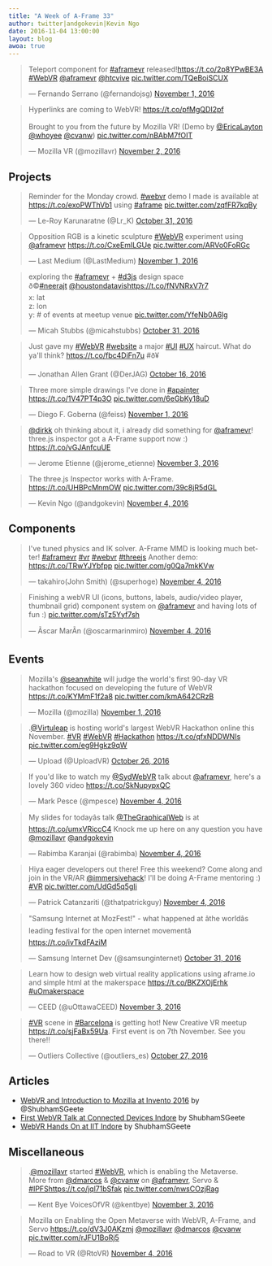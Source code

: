 ```yaml
---
title: "A Week of A-Frame 33"
author: twitter|andgokevin|Kevin Ngo
date: 2016-11-04 13:00:00
layout: blog
awoa: true
---
```


<script async src="//platform.twitter.com/widgets.js" charset="utf-8"></script>

<div class="tweets tweets-feature">
  <blockquote class="twitter-tweet" data-lang="en"><p lang="en" dir="ltr">Teleport component for <a href="https://twitter.com/hashtag/aframevr?src=hash">#aframevr</a> released!<a href="https://t.co/2p8YPwBE3A">https://t.co/2p8YPwBE3A</a> <a href="https://twitter.com/hashtag/WebVR?src=hash">#WebVR</a> <a href="https://twitter.com/aframevr">@aframevr</a> <a href="https://twitter.com/htcvive">@htcvive</a> <a href="https://t.co/TQeBoiSCUX">pic.twitter.com/TQeBoiSCUX</a></p>&mdash; Fernando Serrano (@fernandojsg) <a href="https://twitter.com/fernandojsg/status/793534080226820096">November 1, 2016</a></blockquote>

  <blockquote class="twitter-tweet" data-lang="en"><p lang="en" dir="ltr">Hyperlinks are coming to WebVR! <a href="https://t.co/pfMgQDI2pf">https://t.co/pfMgQDI2pf</a><br><br>Brought to you from the future by Mozilla VR! (Demo by <a href="https://twitter.com/EricaLayton">@EricaLayton</a> <a href="https://twitter.com/whoyee">@whoyee</a> <a href="https://twitter.com/cvanw">@cvanw</a>) <a href="https://t.co/nBAbM7fOIT">pic.twitter.com/nBAbM7fOIT</a></p>&mdash; Mozilla VR (@mozillavr) <a href="https://twitter.com/mozillavr/status/793638223666778112">November 2, 2016</a></blockquote>
</div>

<!-- more -->

## Projects

<div class="tweets">
  <blockquote class="twitter-tweet" data-lang="en"><p lang="en" dir="ltr">Reminder for the Monday crowd. <a href="https://twitter.com/hashtag/webvr?src=hash">#webvr</a> demo I made is available at <a href="https://t.co/exoPWThVb1">https://t.co/exoPWThVb1</a> using <a href="https://twitter.com/hashtag/aframe?src=hash">#aframe</a> <a href="https://t.co/zqfFR7kqBy">pic.twitter.com/zqfFR7kqBy</a></p>&mdash; Le-Roy Karunaratne (@Lr_K) <a href="https://twitter.com/Lr_K/status/793031840462434304">October 31, 2016</a></blockquote>

  <blockquote class="twitter-tweet" data-lang="en"><p lang="en" dir="ltr">Opposition RGB is a kinetic sculpture <a href="https://twitter.com/hashtag/WebVR?src=hash">#WebVR</a> experiment using <a href="https://twitter.com/aframevr">@aframevr</a> <a href="https://t.co/CxeEmILGUe">https://t.co/CxeEmILGUe</a> <a href="https://t.co/ARVo0FoRGc">pic.twitter.com/ARVo0FoRGc</a></p>&mdash; Last Medium (@LastMedium) <a href="https://twitter.com/LastMedium/status/793586714921041920">November 1, 2016</a></blockquote>

  <blockquote class="twitter-tweet" data-lang="en"><p lang="en" dir="ltr">exploring the <a href="https://twitter.com/hashtag/aframevr?src=hash">#aframevr</a> + <a href="https://twitter.com/hashtag/d3js?src=hash">#d3js</a> design space<br>ð©<a href="https://twitter.com/hashtag/neerajt?src=hash">#neerajt</a> <a href="https://twitter.com/HoustonDataVis">@houstondatavis</a><a href="https://t.co/fNVNRxV7r7">https://t.co/fNVNRxV7r7</a><br>x: lat<br>z: lon<br>y: # of events at meetup venue <a href="https://t.co/YfeNb0A6lg">pic.twitter.com/YfeNb0A6lg</a></p>&mdash; Micah Stubbs (@micahstubbs) <a href="https://twitter.com/micahstubbs/status/793132625686781953">October 31, 2016</a></blockquote>

  <blockquote class="twitter-tweet" data-lang="en"><p lang="en" dir="ltr">Just gave my <a href="https://twitter.com/hashtag/WebVR?src=hash">#WebVR</a> <a href="https://twitter.com/hashtag/website?src=hash">#website</a> a major <a href="https://twitter.com/hashtag/UI?src=hash">#UI</a> <a href="https://twitter.com/hashtag/UX?src=hash">#UX</a> haircut. What do ya&#39;ll think? <a href="https://t.co/fbc4DiFn7u">https://t.co/fbc4DiFn7u</a> #ð¥</p>&mdash; Jonathan Allen Grant (@DerJAG) <a href="https://twitter.com/DerJAG/status/787578961924612096">October 16, 2016</a></blockquote>

  <blockquote class="twitter-tweet" data-lang="en"><p lang="en" dir="ltr">Three more simple drawings I&#39;ve done in <a href="https://twitter.com/hashtag/apainter?src=hash">#apainter</a> <a href="https://t.co/1V47PT4p3O">https://t.co/1V47PT4p3O</a> <a href="https://t.co/6eGbKy18uD">pic.twitter.com/6eGbKy18uD</a></p>&mdash; Diego F. Goberna (@feiss) <a href="https://twitter.com/feiss/status/793392391516463104">November 1, 2016</a></blockquote>

  <blockquote class="twitter-tweet" data-lang="en"><p lang="en" dir="ltr"><a href="https://twitter.com/dirkk">@dirkk</a> oh thinking about it, i already did something for <a href="https://twitter.com/aframevr">@aframevr</a>! three.js inspector got a A-Frame support now :) <a href="https://t.co/vGJAnfcuUE">https://t.co/vGJAnfcuUE</a></p>&mdash; Jerome Etienne (@jerome_etienne) <a href="https://twitter.com/jerome_etienne/status/794315437471387664">November 3, 2016</a></blockquote>

  <blockquote class="twitter-tweet" data-lang="en"><p lang="en" dir="ltr">The three.js Inspector works with A-Frame. <a href="https://t.co/UHBPcMnmOW">https://t.co/UHBPcMnmOW</a> <a href="https://t.co/39c8jR5dGL">pic.twitter.com/39c8jR5dGL</a></p>&mdash; Kevin Ngo (@andgokevin) <a href="https://twitter.com/andgokevin/status/794630583812964352">November 4, 2016</a></blockquote>
</div>

## Components

<div class="tweets">
  <blockquote class="twitter-tweet" data-lang="en"><p lang="en" dir="ltr">I&#39;ve tuned physics and IK solver. A-Frame MMD is looking much better! <a href="https://twitter.com/hashtag/aframevr?src=hash">#aframevr</a> <a href="https://twitter.com/hashtag/vr?src=hash">#vr</a> <a href="https://twitter.com/hashtag/webvr?src=hash">#webvr</a> <a href="https://twitter.com/hashtag/threejs?src=hash">#threejs</a> Another demo: <a href="https://t.co/TRwYJYbfpp">https://t.co/TRwYJYbfpp</a> <a href="https://t.co/g0Qa7mkKVw">pic.twitter.com/g0Qa7mkKVw</a></p>&mdash; takahiro(John Smith) (@superhoge) <a href="https://twitter.com/superhoge/status/794452203960315904">November 4, 2016</a></blockquote>

  <blockquote class="twitter-tweet" data-lang="en"><p lang="en" dir="ltr">Finishing a webVR UI (icons, buttons, labels, audio/video player, thumbnail grid) component system on <a href="https://twitter.com/aframevr">@aframevr</a> and having lots of fun :) <a href="https://t.co/sTz5Yyf7sh">pic.twitter.com/sTz5Yyf7sh</a></p>&mdash; Ãscar MarÃ­n (@oscarmarinmiro) <a href="https://twitter.com/oscarmarinmiro/status/794334209297043456">November 4, 2016</a></blockquote>
</div>

## Events

<div class="tweets">
  <blockquote class="twitter-tweet" data-lang="en"><p lang="en" dir="ltr">Mozilla&#39;s <a href="https://twitter.com/seanwhite">@seanwhite</a> will judge the world&#39;s first 90-day VR hackathon focused on developing the future of WebVR <a href="https://t.co/KYMmF1f2a8">https://t.co/KYMmF1f2a8</a> <a href="https://t.co/kmA642CRzB">pic.twitter.com/kmA642CRzB</a></p>&mdash; Mozilla (@mozilla) <a href="https://twitter.com/mozilla/status/793553378433376256">November 1, 2016</a></blockquote>

  <blockquote class="twitter-tweet" data-lang="en"><p lang="en" dir="ltr">.<a href="https://twitter.com/Virtuleap">@Virtuleap</a> is hosting world&#39;s largest WebVR Hackathon online this November. <a href="https://twitter.com/hashtag/VR?src=hash">#VR</a> <a href="https://twitter.com/hashtag/WebVR?src=hash">#WebVR</a> <a href="https://twitter.com/hashtag/Hackathon?src=hash">#Hackathon</a> <a href="https://t.co/qfxNDDWNIs">https://t.co/qfxNDDWNIs</a> <a href="https://t.co/eg9Hgkz9qW">pic.twitter.com/eg9Hgkz9qW</a></p>&mdash; Upload (@UploadVR) <a href="https://twitter.com/UploadVR/status/791104651072573440">October 26, 2016</a></blockquote>

  <blockquote class="twitter-tweet" data-lang="en"><p lang="en" dir="ltr">If you&#39;d like to watch my <a href="https://twitter.com/SydWebVR">@SydWebVR</a> talk about <a href="https://twitter.com/aframevr">@aframevr</a>, here&#39;s a lovely 360 video <a href="https://t.co/SkNupypxQC">https://t.co/SkNupypxQC</a></p>&mdash; Mark Pesce (@mpesce) <a href="https://twitter.com/mpesce/status/794455210835877889">November 4, 2016</a></blockquote>

  <blockquote class="twitter-tweet" data-lang="en"><p lang="en" dir="ltr">My slides for todayâs talk <a href="https://twitter.com/TheGraphicalWeb">@TheGraphicalWeb</a> is at <a href="https://t.co/umxVRiccC4">https://t.co/umxVRiccC4</a> Knock me up here on any question you have <a href="https://twitter.com/mozillavr">@mozillavr</a> <a href="https://twitter.com/andgokevin">@andgokevin</a></p>&mdash; Rabimba Karanjai (@rabimba) <a href="https://twitter.com/rabimba/status/794551730981793792">November 4, 2016</a></blockquote>

  <blockquote class="twitter-tweet" data-lang="en"><p lang="en" dir="ltr">Hiya eager developers out there! Free this weekend? Come along and join in the VR/AR <a href="https://twitter.com/immersivehack">@immersivehack</a>! I&#39;ll be doing A-Frame mentoring :) <a href="https://twitter.com/hashtag/VR?src=hash">#VR</a> <a href="https://t.co/UdGd5q5gIi">pic.twitter.com/UdGd5q5gIi</a></p>&mdash; Patrick Catanzariti (@thatpatrickguy) <a href="https://twitter.com/thatpatrickguy/status/794375633908285442">November 4, 2016</a></blockquote>

  <blockquote class="twitter-tweet" data-lang="en"><p lang="en" dir="ltr">&quot;Samsung Internet at MozFest!&quot; - what happened at âthe worldâs leading festival for the open internet movementâ  <a href="https://t.co/ivTkdFAziM">https://t.co/ivTkdFAziM</a></p>&mdash; Samsung Internet Dev (@samsunginternet) <a href="https://twitter.com/samsunginternet/status/793158927437402112">October 31, 2016</a></blockquote>

  <blockquote class="twitter-tweet" data-lang="en"><p lang="en" dir="ltr">Learn how to design web virtual reality applications using aframe.io and simple html at the makerspace <a href="https://t.co/BKZXOjErhk">https://t.co/BKZXOjErhk</a> <a href="https://twitter.com/hashtag/uOmakerspace?src=hash">#uOmakerspace</a></p>&mdash; CEED (@uOttawaCEED) <a href="https://twitter.com/uOttawaCEED/status/794170833170268161">November 3, 2016</a></blockquote>

  <blockquote class="twitter-tweet" data-lang="en"><p lang="en" dir="ltr"><a href="https://twitter.com/hashtag/VR?src=hash">#VR</a> scene in <a href="https://twitter.com/hashtag/Barcelona?src=hash">#Barcelona</a> is getting hot! New Creative VR meetup <a href="https://t.co/sjFaBx59Ua">https://t.co/sjFaBx59Ua</a>. First event is on 7th November. See you there!!</p>&mdash; Outliers Collective (@outliers_es) <a href="https://twitter.com/outliers_es/status/791601175862870016">October 27, 2016</a></blockquote>
</div>

## Articles

- [WebVR and Introduction to Mozilla at Invento 2016](https://shubhamgeete.wordpress.com/2016/10/10/webvr-and-introduction-to-mozilla-invento2k16/) by @ShubhamSGeete
- [First WebVR Talk at Connected Devices Indore](https://shubhamgeete.wordpress.com/2016/09/25/first-webvr-talk-connected-device-indore/) by ShubhamSGeete
- [WebVR Hands On at IIT Indore](https://shubhamgeete.wordpress.com/2016/09/26/webvr-hands-on-iit-indore/) by ShubhamSGeete

## Miscellaneous

<div class="tweets">
  <blockquote class="twitter-tweet" data-lang="en"><p lang="en" dir="ltr">.<a href="https://twitter.com/mozillavr">@mozillavr</a> started <a href="https://twitter.com/hashtag/WebVR?src=hash">#WebVR</a>, which is enabling the Metaverse.<br>More from <a href="https://twitter.com/dmarcos">@dmarcos</a> &amp; <a href="https://twitter.com/cvanw">@cvanw</a> on <a href="https://twitter.com/aframevr">@aframevr</a>, Servo &amp; <a href="https://twitter.com/hashtag/IPFS?src=hash">#IPFS</a><a href="https://t.co/jql71bSfak">https://t.co/jql71bSfak</a> <a href="https://t.co/nwsCOzjRag">pic.twitter.com/nwsCOzjRag</a></p>&mdash; Kent Bye VoicesOfVR (@kentbye) <a href="https://twitter.com/kentbye/status/794268491930968064">November 3, 2016</a></blockquote>

  <blockquote class="twitter-tweet" data-lang="en"><p lang="en" dir="ltr">Mozilla on Enabling the Open Metaverse with WebVR, A-Frame, and Servo <a href="https://t.co/dV3J0AKzmj">https://t.co/dV3J0AKzmj</a> <a href="https://twitter.com/mozillavr">@mozillavr</a> <a href="https://twitter.com/dmarcos">@dmarcos</a> <a href="https://twitter.com/cvanw">@cvanw</a> <a href="https://t.co/rJFU1BoRj5">pic.twitter.com/rJFU1BoRj5</a></p>&mdash; Road to VR (@RtoVR) <a href="https://twitter.com/RtoVR/status/794540022145937409">November 4, 2016</a></blockquote>
</div>
